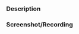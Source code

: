 ### Description
<!--- General Description of the problem -->

### Screenshot/Recording
<!--- Attach a screen shots/recording whatever relevant to allow others to understand the problem -->

